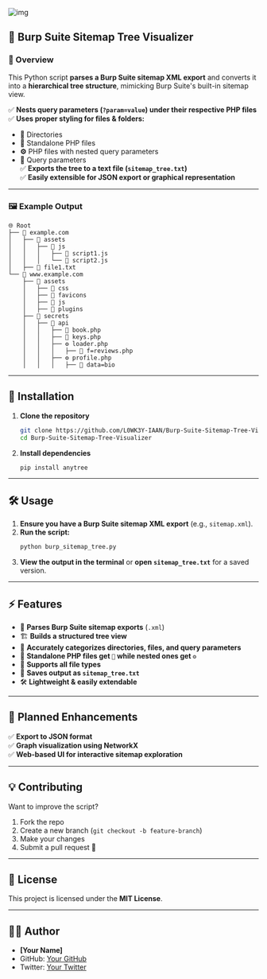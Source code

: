 ![img](https://i.imgur.com/2e5aLuy.png)

## **📂 Burp Suite Sitemap Tree Visualizer**

### **📌 Overview**
This Python script **parses a Burp Suite sitemap XML export** and converts it into a **hierarchical tree structure**, mimicking Burp Suite's built-in sitemap view.  

✅ **Nests query parameters (`?param=value`) under their respective PHP files**  
✅ **Uses proper styling for files & folders:**
   - **📂** Directories  
   - **📄** Standalone PHP files  
   - **⚙️** PHP files with nested query parameters  
   - **📜** Query parameters  
✅ **Exports the tree to a text file (`sitemap_tree.txt`)**  
✅ **Easily extensible for JSON export or graphical representation**  

---

### **🖼 Example Output**
```
🌐 Root
├── 📂 example.com
│   ├── 📂 assets
│   │   ├── 📂 js
│   │   │   ├── 📄 script1.js
│   │   │   └── 📄 script2.js
│   ├── 📄 file1.txt
└── 📂 www.example.com
    ├── 📂 assets
    │   ├── 📂 css
    │   ├── 📂 favicons
    │   ├── 📂 js
    │   ├── 📂 plugins
    ├── 📂 secrets
    │   ├── 📂 api
    │   │   ├── 📄 book.php
    │   │   ├── 📄 keys.php
    │   │   ├── ⚙️ loader.php
    │   │   │   ├── 📜 f=reviews.php
    │   │   ├── ⚙️ profile.php
    │   │   │   ├── 📜 data=bio

```

---

## **🚀 Installation**
1. **Clone the repository**  
   ```bash
   git clone https://github.com/L0WK3Y-IAAN/Burp-Suite-Sitemap-Tree-Visualizer.git
   cd Burp-Suite-Sitemap-Tree-Visualizer
   ```

2. **Install dependencies**  
   ```bash
   pip install anytree
   ```

---

## **🛠 Usage**
1. **Ensure you have a Burp Suite sitemap XML export** (e.g., `sitemap.xml`).
2. **Run the script:**
   ```bash
   python burp_sitemap_tree.py
   ```
3. **View the output in the terminal** or **open `sitemap_tree.txt`** for a saved version.

---

## **⚡ Features**
- 📜 **Parses Burp Suite sitemap exports** (`.xml`)  
- 🏗 **Builds a structured tree view**  
- 📂 **Accurately categorizes directories, files, and query parameters**  
- 📄 **Standalone PHP files get `📄` while nested ones get `⚙️`**  
- 📁 **Supports all file types**  
- 📄 **Saves output as `sitemap_tree.txt`**  
- 🛠 **Lightweight & easily extendable**  

---

## **📌 Planned Enhancements**
✅ **Export to JSON format**  
✅ **Graph visualization using NetworkX**  
✅ **Web-based UI for interactive sitemap exploration**  

---

## **💡 Contributing**
Want to improve the script?  
1. Fork the repo  
2. Create a new branch (`git checkout -b feature-branch`)  
3. Make your changes  
4. Submit a pull request 🚀  

---

## **📄 License**
This project is licensed under the **MIT License**.

---

## **👨‍💻 Author**
- **[Your Name]**  
- GitHub: [Your GitHub](https://github.com/L0WK3Y-IAAN)  
- Twitter: [Your Twitter](https://twitter.com/L0WK3Y_OFFICIAL)  

